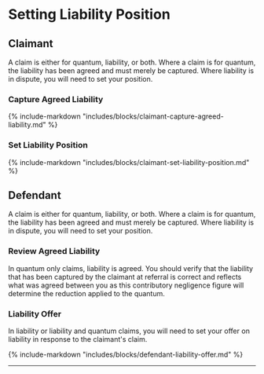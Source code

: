 # Setting Liability Position

## Claimant

A claim is either for quantum, liability, or both. Where a claim is for quantum, the liability has been agreed and must merely be captured. Where liability is in dispute, you will need to set your position.

### Capture Agreed Liability 

{% include-markdown "includes/blocks/claimant-capture-agreed-liability.md" %}

### Set Liability Position

{% include-markdown "includes/blocks/claimant-set-liability-position.md" %}

## Defendant

A claim is either for quantum, liability, or both. Where a claim is for quantum, the liability has been agreed and must merely be captured. Where liability is in dispute, you will need to set your position.

### Review Agreed Liability

In quantum only claims, liability is agreed. You should verify that the liability that has been captured by the claimant at referral is correct and reflects what was agreed between you as this contributory negligence figure will determine the reduction applied to the quantum.

### Liability Offer

In liability or liability and quantum claims, you will need to set your offer on liability in response to the claimant's claim.

{% include-markdown "includes/blocks/defendant-liability-offer.md" %}

---
